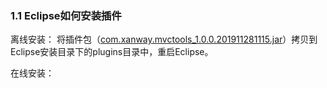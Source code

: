 ### 1.1 Eclipse如何安装插件

离线安装： 将插件包（[com.xanway.mvctools_1.0.0.201911281115.jar](img/com.xanway.mvctools_1.0.0.201911281115.jar)）拷贝到Eclipse安装目录下的plugins目录中，重启Eclipse。

在线安装：
